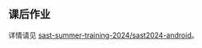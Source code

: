 ## 课后作业

详情请见 [sast-summer-training-2024/sast2024-android](https://github.com/sast-summer-training-2024/sast2024-android)。

